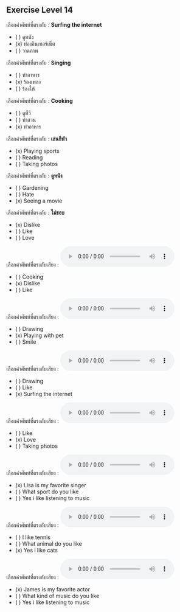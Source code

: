 ## Exercise Level 14

 เลือกคำศัพท์ที่ตรงกับ : **Surfing the internet**
 - ( ) ดูหนัง
 - (x) ท่องอินเทอร์เน็ต
 - ( ) วาดภาพ

 เลือกคำศัพท์ที่ตรงกับ : **Singing**
 - ( ) ทําอาหาร
 - (x) ร้องเพลง
 - ( ) ร้องไห้

 เลือกคำศัพท์ที่ตรงกับ : **Cooking**
 - ( ) ดูทีวี
 - ( ) ทําสวน
 - (x) ทําอาหาร

 เลือกคำศัพท์ที่ตรงกับ : **เล่นกีฬา**
 - (x) Playing sports
 - ( ) Reading
 - ( ) Taking photos

 เลือกคำศัพท์ที่ตรงกับ : **ดูหนัง**
 - ( ) Gardening
 - ( ) Hate
 - (x) Seeing a movie

 เลือกคำศัพท์ที่ตรงกับ : **ไม่ชอบ**
 - (x) Dislike
 - ( ) Like
 - ( ) Love

เลือกคำศัพท์ที่ตรงกับเสียง :  ![](/media/audio/dislike.mp3) 
 - ( ) Cooking
 - (x) Dislike
 - ( ) Like


เลือกคำศัพท์ที่ตรงกับเสียง :  ![](/media/audio/playing&#x20;with&#x20;pet.mp3) 
 - ( ) Drawing
 - (x) Playing with pet
 - ( ) Smile


เลือกคำศัพท์ที่ตรงกับเสียง :  ![](/media/audio/surfing&#x20;the&#x20;internet.mp3) 
 - ( ) Drawing
 - ( ) Like
 - (x) Surfing the internet


เลือกคำศัพท์ที่ตรงกับเสียง :  ![](/media/audio/love.mp3) 
 - ( ) Like
 - (x) Love
 - ( ) Taking photos


เลือกคำศัพท์ที่ตรงกับเสียง :  ![](/media/audio/Lisa&#x20;is&#x20;my&#x20;favorite&#x20;singer.mp3) 
 - (x) Lisa is my favorite singer
 - ( ) What sport do you like
 - ( ) Yes i like listening to music


เลือกคำศัพท์ที่ตรงกับเสียง :  ![](/media/audio/Yes&#x20;I&#x20;like&#x20;cats.mp3) 
 - ( ) I like tennis
 - ( ) What animal do you like
 - (x) Yes i like cats


เลือกคำศัพท์ที่ตรงกับเสียง :  ![](/media/audio/James&#x20;is&#x20;my&#x20;favorite&#x20;actor.mp3) 
 - (x) James is my favorite actor
 - ( ) What kind of music do you like
 - ( ) Yes i like listening to music


